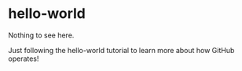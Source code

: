 # hello-world

Nothing to see here.

Just following the hello-world tutorial to learn more about how GitHub operates!
